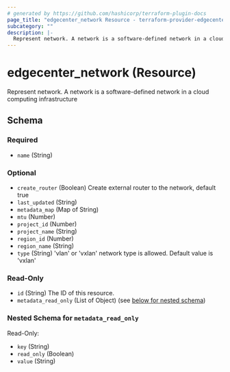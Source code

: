 ```yaml
---
# generated by https://github.com/hashicorp/terraform-plugin-docs
page_title: "edgecenter_network Resource - terraform-provider-edgecenter"
subcategory: ""
description: |-
  Represent network. A network is a software-defined network in a cloud computing infrastructure
---
```


# edgecenter_network (Resource)

Represent network. A network is a software-defined network in a cloud computing infrastructure



<!-- schema generated by tfplugindocs -->
## Schema

### Required

- `name` (String)

### Optional

- `create_router` (Boolean) Create external router to the network, default true
- `last_updated` (String)
- `metadata_map` (Map of String)
- `mtu` (Number)
- `project_id` (Number)
- `project_name` (String)
- `region_id` (Number)
- `region_name` (String)
- `type` (String) 'vlan' or 'vxlan' network type is allowed. Default value is 'vxlan'

### Read-Only

- `id` (String) The ID of this resource.
- `metadata_read_only` (List of Object) (see [below for nested schema](#nestedatt--metadata_read_only))

<a id="nestedatt--metadata_read_only"></a>
### Nested Schema for `metadata_read_only`

Read-Only:

- `key` (String)
- `read_only` (Boolean)
- `value` (String)


